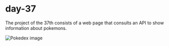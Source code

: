 # day-37


The project of the 37th consists of a web page that consults an API to show information about pokemons.

![Pokedex image](images/pokedex-image.JPG)

